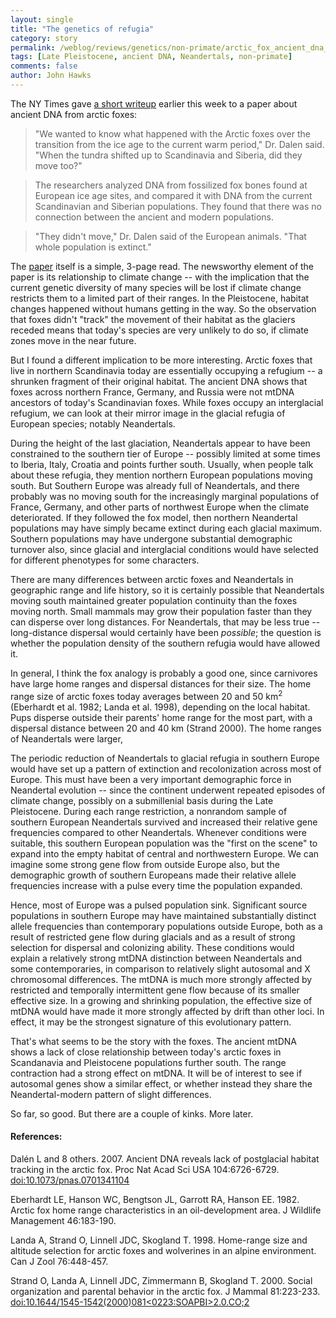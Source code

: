 ```yaml
---
layout: single 
title: "The genetics of refugia" 
category: story
permalink: /weblog/reviews/genetics/non-primate/arctic_fox_ancient_dna_refugia_2007.html
tags: [Late Pleistocene, ancient DNA, Neandertals, non-primate] 
comments: false 
author: John Hawks 
---
```



<p>
The NY Times gave <a href="http://www.nytimes.com/2007/04/17/science/17observ.html">a short writeup</a> earlier this week to a paper about ancient DNA from arctic foxes: 
</p>

<blockquote>"We wanted to know what happened with the Arctic foxes over the transition from the ice age to the current warm period," Dr. Dalen said. "When the tundra shifted up to Scandinavia and Siberia, did they move too?"</blockquote>

<blockquote>The researchers analyzed DNA from fossilized fox bones found at European ice age sites, and compared it with DNA from the current Scandinavian and Siberian populations. They found that there was no connection between the ancient and modern populations.</blockquote>

<blockquote>"They didn't move," Dr. Dalen said of the European animals. "That whole population is extinct."</blockquote>

<p>
The <a href="http://www.pnas.org/doi/10.1073/pnas.0701341104">paper</a> itself is a simple, 3-page read. The newsworthy element of the paper is its relationship to climate change -- with the implication that the current genetic diversity of many species will be lost if climate change restricts them to a limited part of their ranges. In the Pleistocene, habitat changes happened without humans getting in the way. So the observation that foxes didn't "track" the movement of their habitat as the glaciers receded means that today's species are very unlikely to do so, if climate zones move in the near future. 
</p>

<p>
But I found a different implication to be more interesting. Arctic foxes that live in northern Scandinavia today are essentially occupying a refugium -- a shrunken fragment of their original habitat. The ancient DNA shows that foxes across northern France, Germany, and Russia were not mtDNA ancestors of today's Scandinavian foxes. While foxes occupy an interglacial refugium, we can look at their mirror image in the glacial refugia of European species; notably Neandertals. 
</p>

<p>
During the height of the last glaciation, Neandertals appear to have been constrained to the southern tier of Europe -- possibly limited at some times to Iberia, Italy, Croatia and points further south. Usually, when people talk about these refugia, they mention northern European populations moving south. But Southern Europe was already full of Neandertals, and there probably was no moving south for the increasingly marginal populations of France, Germany, and other parts of northwest Europe when the climate deteriorated. If they followed the fox model, then northern Neandertal populations may have simply became extinct during each glacial maximum. Southern populations may have undergone substantial demographic turnover also, since glacial and interglacial conditions would have selected for different phenotypes for some characters. 
</p>

<p>
There are many differences between arctic foxes and Neandertals in geographic range and life history, so it is certainly possible that Neandertals moving south maintained greater population continuity than the foxes moving north. Small mammals may grow their population faster than they can disperse over long distances. For Neandertals, that may be less true -- long-distance dispersal would certainly have been <i>possible</i>; the question is whether the population density of the southern refugia would have allowed it. 
</p>

<p>
In general, I think the fox analogy is probably a good one, since carnivores have large home ranges and dispersal distances for their size. The home range size of arctic foxes today averages between 20 and 50 km<sup>2</sup> (Eberhardt et al. 1982; Landa et al. 1998), depending on the local habitat. Pups disperse outside their parents' home range for the most part, with a dispersal distance between 20 and 40 km (Strand 2000). The home ranges of Neandertals were larger, 
</p>

<p>
The periodic reduction of Neandertals to glacial refugia in southern Europe would have set up a pattern of extinction and recolonization across most of Europe. This must have been a very important demographic force in Neandertal evolution -- since the continent underwent repeated episodes of climate change, possibly on a submillenial basis during the Late Pleistocene. During each range restriction, a nonrandom sample of southern European Neandertals survived and increased their relative gene frequencies compared to other Neandertals. Whenever conditions were suitable, this southern European population was the "first on the scene" to expand into the empty habitat of central and northwestern Europe. We can imagine some strong gene flow from outside Europe also, but the demographic growth of southern Europeans made their relative allele frequencies increase with a pulse every time the population expanded. 
</p>

<p>
Hence, most of Europe was a pulsed population sink. Significant source populations in southern Europe may have maintained substantially distinct allele frequencies than contemporary populations outside Europe, both as a result of restricted gene flow during glacials and as a result of strong selection for dispersal and colonizing ability. These conditions would explain a relatively strong mtDNA distinction between Neandertals and some contemporaries, in comparison to relatively slight autosomal and X chromosomal differences. The mtDNA is much more strongly affected by restricted and temporally intermittent gene flow because of its smaller effective size. In a growing and shrinking population, the effective size of mtDNA would have made it more strongly affected by drift than other loci. In effect, it may be the strongest signature of this evolutionary pattern. 
</p>

<p>
That's what seems to be the story with the foxes. The ancient mtDNA shows a lack of close relationship between today's arctic foxes in Scandanavia and Pleistocene populations further south. The range contraction had a strong effect on mtDNA. It will be of interest to see if autosomal genes show a similar effect, or whether instead they share the Neandertal-modern pattern of slight differences. 
</p>

<p>
So far, so good. But there are a couple of kinks. More later. 
</p>

<h4>References:</h4>

<p class="cite">Dal&eacute;n L and 8 others. 2007. Ancient DNA reveals lack of postglacial habitat tracking in the arctic fox. Proc Nat Acad Sci USA 104:6726-6729. <a href="http://www.pnas.org/doi/10.1073/pnas.0701341104">doi:10.1073/pnas.0701341104</a></p>

<p class="cite">Eberhardt LE, Hanson WC, Bengtson JL, Garrott RA, Hanson EE. 1982. Arctic fox home range characteristics in an oil-development area. J Wildlife Management 46:183-190. </p>

<p class="cite">Landa A, Strand O, Linnell JDC, Skogland T. 1998. Home-range size and altitude selection for arctic foxes and wolverines in an alpine environment. Can J Zool 76:448-457.</p>

<p class="cite">Strand O, Landa A, Linnell JDC, Zimmermann B, Skogland T. 2000. Social organization and parental behavior in the arctic fox. J Mammal 81:223-233. <a href="http://dx.doi.org/10.1644/1545-1542(2000)081<0223:SOAPBI>2.0.CO;2">doi:10.1644/1545-1542(2000)081<0223:SOAPBI>2.0.CO;2</a></p>


